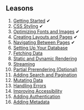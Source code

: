 ## Leasons
1. [Getting Started](https://nextjs.org/learn/dashboard-app/getting-started) ✔
2. [CSS Styling](https://nextjs.org/learn/dashboard-app/css-styling) ✔
3. [Optimizing Fonts and Images](https://nextjs.org/learn/dashboard-app/optimizing-fonts-images) ✔
4. [Creating Layouts and Pages](https://nextjs.org/learn/dashboard-app/creating-layouts-and-pages) ✔
5. [Navigating Between Pages](https://nextjs.org/learn/dashboard-app/navigating-between-pages) ✔
6. [Setting Up Your Database](https://nextjs.org/learn/dashboard-app/setting-up-your-database)
7. [Fetching Data](https://nextjs.org/learn/dashboard-app/fetching-data)
8. [Static and Dynamic Rendering](https://nextjs.org/learn/dashboard-app/static-and-dynamic-rendering)
9. [Streaming](https://nextjs.org/learn/dashboard-app/streaming)
10. [Partial Prerendering (Optional)](https://nextjs.org/learn/dashboard-app/partial-prerendering)
11. [Adding Search and Pagination](https://nextjs.org/learn/dashboard-app/adding-search-and-pagination)
12. [Mutating Data](https://nextjs.org/learn/dashboard-app/mutating-data)
13. [Handling Errors](https://nextjs.org/learn/dashboard-app/error-handling)
14. [Improving Accessibility](https://nextjs.org/learn/dashboard-app/improving-accessibility)
15. [Adding Authentication](https://nextjs.org/learn/dashboard-app/adding-authentication)
16. [Adding Metadata](https://nextjs.org/learn/dashboard-app/adding-metadata)
